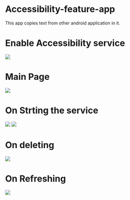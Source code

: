# Accessibility-feature-app
This app copies text from other android application in it.

<h1>Enable Accessibility service</h1>
<img src="C:\Users\yuves\Documents\page1.jpg" />

<h1>Main Page</h1>
<img src="C:\Users\yuves\Documents\page2.jpg"/>

<h1>On Strting the service</h1>
<img src="C:\Users\yuves\Documents\page3.jpg"/>
<img src="C:\Users\yuves\Documents\page4.jpg"/>

<h1>On deleting</h1>
<img src="C:\Users\yuves\Documents\page5.jpg"/>

<h1>On Refreshing</h1>
<img src="C:\Users\yuves\Documents\page6.jpg"/>


